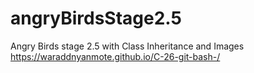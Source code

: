 # angryBirdsStage2.5
Angry Birds stage 2.5 with Class Inheritance and Images
https://waraddnyanmote.github.io/C-26-git-bash-/
